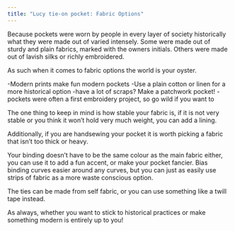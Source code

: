 ```yaml
---
title: "Lucy tie-on pocket: Fabric Options"
---
```


Because pockets were worn by people in every layer of society historically what they were made out of varied intensely. Some were made out of sturdy and plain fabrics, marked with the owners initials. Others were made out of lavish silks or richly embroidered. 

As such when it comes to fabric options the world is your oyster. 

-Modern prints make fun modern pockets
-Use a plain cotton or linen for a more historical option
-have a lot of scraps? Make a patchwork pocket! 
-pockets were often a first embroidery project, so go wild if you want to

The one thing to keep in mind is how stable your fabric is, if it is not very stable or you think it won’t hold very much weight, you can add a lining. 

Additionally, if you are handsewing your pocket it is worth picking a fabric that isn’t too thick or heavy. 

Your binding doesn’t have to be the same colour as the main fabric either, you can use it to add a fun accent, or make your pocket fancier. Bias binding curves easier around any curves, but you can just as easily use strips of fabric as a more waste conscious option. 

The ties can be made from self fabric, or you can use something like a twill tape instead.

As always, whether you want to stick to historical practices or make something modern is entirely up to you!
